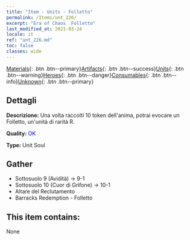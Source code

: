 ```yaml
---
title: "Item - Units - Folletto"
permalink: /Items/unt_226/
excerpt: "Era of Chaos  Folletto"
last_modified_at: 2021-03-24
locale: it
ref: "unt_226.md"
toc: false
classes: wide
---
```

 [Materials](/it/Items/){: .btn .btn--primary}[Artifacts](/it/Items/Artifacts/){: .btn .btn--success}[Units](/it/Items/Units/){: .btn .btn--warning}[Heroes](/it/Items/Heroes/){: .btn .btn--danger}[Consumables](/it/Items/Consumables/){: .btn .btn--info}[Unknown](/it/Items/Unknown/){: .btn .btn--primary}

## Dettagli
 **Descrizione:** Una volta raccolti 10 token dell'anima, potrai evocare un Folletto, un'unità di rarità R.

 **Quality:** <span style="color: #0000CD">OK</span>

 **Type:** Unit Soul

## Gather

*    Sottosuolo 9 (Avidità) -> 9-1 
*    Sottosuolo 10 (Cuor di Grifone) -> 10-1 
*    Altare del Reclutamento 
*    Barracks Redemption - Folletto 

## This item contains:

  None

